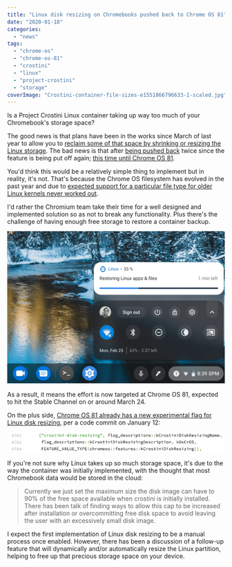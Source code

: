 ```yaml
---
title: "Linux disk resizing on Chromebooks pushed back to Chrome OS 81"
date: "2020-01-18"
categories: 
  - "news"
tags: 
  - "chrome-os"
  - "chrome-os-81"
  - "crostini"
  - "linux"
  - "project-crostini"
  - "storage"
coverImage: "Crostini-container-file-sizes-e1551866796633-1-scaled.jpg"
---
```


Is a Project Crostini Linux container taking up way too much of your Chromebook's storage space?

The good news is that plans have been in the works since March of last year to allow you to [reclaim some of that space by shrinking or resizing the Linux storage](https://www.aboutchromebooks.com/news/chrome-os-75-linux-disk-resize-project-crostini/). The bad news is that after [being pushed back](https://www.aboutchromebooks.com/news/linux-disk-resizing-chromebooks-chrome-os-78-project-crostini/) twice since the feature is being put off again; [this time until Chrome OS 81](https://bugs.chromium.org/p/chromium/issues/detail?id=858815#c43).

You'd think this would be a relatively simple thing to implement but in reality, it's not. That's because the Chrome OS filesystem has evolved in the past year and due to [expected support for a particular file type for older Linux kernels never worked out](https://bugs.chromium.org/p/chromium/issues/detail?id=858815#c37).

I'd rather the Chromium team take their time for a well designed and implemented solution so as not to break any functionality. Plus there's the challenge of having enough free storage to restore a container backup.

![](images/Restore-Linux-Crostini-apps-and-files-1024x715.png)

As a result, it means the effort is now targeted at Chrome OS 81, expected to hit the Stable Channel on or around March 24.

On the plus side, [Chrome OS 81 already has a new experimental flag for Linux disk resizing](https://bugs.chromium.org/p/chromium/issues/detail?id=858815#c45), per a code commit on January 12:

![](images/Screenshot-2020-01-18-at-10.47.38-AM.png)

If you're not sure why Linux takes up so much storage space, it's due to the way the container was initially implemented, with the thought that most Chromebook data would be stored in the cloud:

> Currently we just set the maximum size the disk image can have to 90% of the free space available when crostini is initially installed. There has been talk of finding ways to allow this cap to be increased after installation or overcommitting free disk space to avoid leaving the user with an excessively small disk image.

I expect the first implementation of Linux disk resizing to be a manual process once enabled. However, there has been a discussion of a follow-up feature that will dynamically and/or automatically resize the Linux partition, helping to free up that precious storage space on your device.
